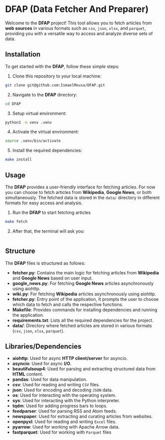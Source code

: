 # DFAP (Data Fetcher And Preparer)

Welcome to the **DFAP** project! This tool allows you to fetch articles from **web sources** in various
formats such as `csv`, `json`, `xlsx`, and `parquet`, providing you with a versatile way to access and analyze diverse
sets of data.

## Installation

To get started with the **DFAP**, follow these simple steps:

1. Clone this repository to your local machine:

```zsh
git clone git@github.com:IsmaelMousa/DFAP.git
```

2. Navigate to the **DFAP** directory:

```zsh
cd DFAP
```

3. Setup virtual environment:

```zsh
python3 -m venv .venv
```

4. Activate the virtual environment:

```zsh
source .venv/bin/activate
```

5. Install the required dependencies:

```zsh
make install
```

## Usage

The **DFAP** provides a user-friendly interface for fetching articles. For now you can choose to fetch articles from
**Wikipedia**, **Google News**, or both simultaneously. The fetched data is stored in the `data/` directory in different
formats
for easy access and analysis.

1. Run the **DFAP** to start fetching articles

```zsh
make fetch
```

2. After that, the terminal will ask you:

```

```

## Structure

The **DFAP** files is structured as follows:

- **fetcher.py**: Contains the main logic for fetching articles from **Wikipedia** and **Google News** based on user
  input.
- **google_news.py**: For fetching **Google News** articles asynchronously using aiohttp.
- **wiki.py**: For fetching **Wikipedia** articles asynchronously using aiohttp.
- **fetcher.py**: Entry point of the application, It prompts the user to choose which data to fetch and calls the
  respective functions.
- **Makefile**: Provides commands for installing dependencies and running the application.
- **requirements.txt**: Lists all the required dependencies for the project.
- **data/**: Directory where fetched articles are stored in various formats (`csv`, `json`, `xlsx`, `parquet`).

## Libraries/Dependencies

- **aiohttp**: Used for async **HTTP client/server** for asyncio.
- **asyncio**: Used for async **I/O**.
- **beautifulsoup4**: Used for parsing and extracting structured data from **HTML** content.
- **pandas**: Used for data manipulation.
- **csv**: Used for reading and writing `CSV` files.
- **json**: Used for encoding and decoding `JSON` data.
- **os**: Used for interacting with the operating system.
- **sys**: Used for interacting with the Python interpreter.
- **tqdm**: Used for adding progress bars to loops.
- **feedparser**: Used for parsing RSS and Atom feeds.
- **newspaper**: Used for extracting and curating articles from websites.
- **openpyxl**: Used for reading and writing `Excel` files.
- **pyarrow**: Used for working with Apache Arrow data.
- **fastparquet**: Used for working with `Parquet` files
